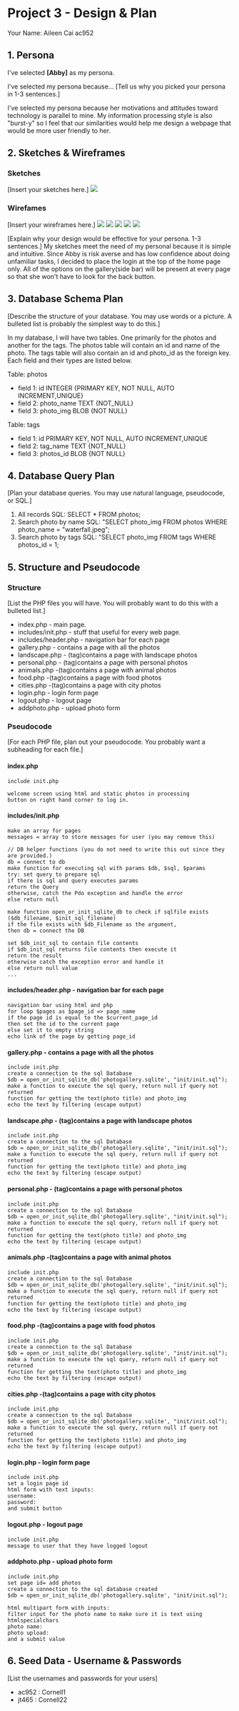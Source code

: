# Project 3 - Design & Plan

Your Name: Aileen Cai ac952

## 1. Persona

I've selected **[Abby]** as my persona.

I've selected my persona because... [Tell us why you picked your persona in 1-3 sentences.]

I've selected my persona because her motivations and attitudes toward technology is parallel to mine. My information processing style is also "burst-y" so I feel that our similarities would help me design a webpage that would be more user friendly to her.

## 2. Sketches & Wireframes

### Sketches

[Insert your sketches here.]
![](Scan.jpeg)

### Wirefames

[Insert your wireframes here.]
![](home.jpg)
![](gallery.jpg)
![](upload.jpg)
![](delete.jpg)
![](login.jpg)

[Explain why your design would be effective for your persona. 1-3 sentences.]
My sketches meet the need of my personal because it is simple and intuitive.
Since Abby is risk averse and has low confidence about doing unfamiliar tasks,
I decided to place the login at the top of the home page only. All of the
 options on the gallery(side bar) will be present at every
page so that she won't have to look for the back button.

## 3. Database Schema Plan

[Describe the structure of your database. You may use words or a picture.
A bulleted list is probably the simplest way to do this.]

In my database, I will have two tables. One primarily for the photos and
another for the tags. The photos table will contain an id and name of the photo.
 The tags table will also contain an id and photo_id as the foreign key. Each
 field and their types are listed below.

Table: photos
* field 1: id INTEGER {PRIMARY KEY, NOT NULL, AUTO INCREMENT,UNIQUE}
* field 2: photo_name TEXT {NOT_NULL}
* field 3: photo_img BLOB {NOT NULL}

Table: tags
* field 1: id PRIMARY KEY, NOT NULL, AUTO INCREMENT,UNIQUE
* field 2: tag_name TEXT {NOT_NULL}
* field 3: photos_id BLOB {NOT NULL}

## 4. Database Query Plan

[Plan your database queries. You may use natural language, pseudocode, or SQL.]
1. All records
SQL: SELECT * FROM photos;
2. Search photo by name
SQL: "SELECT photo_img FROM photos WHERE photo_name = "waterfall.jpeg";
3. Search photo by tags
SQL: "SELECT photo_img FROM tags WHERE photos_id = 1;


## 5. Structure and Pseudocode

### Structure

[List the PHP files you will have. You will probably want to do this with a bulleted list.]

* index.php - main page.
* includes/init.php - stuff that useful for every web page.
* includes/header.php - navigation bar for each page
* gallery.php - contains a page with all the photos
* landscape.php - (tag)contains a page with landscape photos
* personal.php - (tag)contains a page with personal photos
* animals.php -(tag)contains a page with animal photos
* food.php -(tag)contains a page with food photos
* cities.php -(tag)contains a page with city photos
* login.php - login form page
* logout.php - logout page
* addphoto.php - upload photo form


### Pseudocode

[For each PHP file, plan out your pseudocode. You probably want a subheading for each file.]

#### index.php

```
include init.php

welcome screen using html and static photos in processing
button on right hand corner to log in.
```

#### includes/init.php

```
make an array for pages
messages = array to store messages for user (you may remove this)

// DB helper functions (you do not need to write this out since they are provided.)
db = connect to db
make function for executing sql with params $db, $sql, $params
try: set query to prepare sql
if there is sql and query executes params
return the Query
otherwise, catch the Pdo exception and handle the error
else return null

make function open_or_init_sqlite_db to check if sqlfile exists
($db_filename, $init_sql_filename)
if the file exists with $db_Filename as the argument,
then db = connect the DB

set $db_init_sql to contain file contents
if $db_init_sql returns file contents then execute it
return the result
otherwise catch the exception error and handle it
else return null value
...

```

#### includes/header.php - navigation bar for each page
```
navigation bar using html and php
for loop $pages as $page_id => page_name
if the page id is equal to the $current_page_id
then set the id to the current page
else set it to empty string
echo link of the page by getting page_id
```

#### gallery.php - contains a page with all the photos
```
include init.php
create a connection to the sql Database
$db = open_or_init_sqlite_db('photogallery.sqlite', "init/init.sql");
make a function to execute the sql query, return null if query not returned
function for getting the text(photo title) and photo_img
echo the text by filtering (escape output)

```

#### landscape.php - (tag)contains a page with landscape photos
```
include init.php
create a connection to the sql Database
$db = open_or_init_sqlite_db('photogallery.sqlite', "init/init.sql");
make a function to execute the sql query, return null if query not returned
function for getting the text(photo title) and photo_img
echo the text by filtering (escape output)
```

#### personal.php - (tag)contains a page with personal photos
```
include init.php
create a connection to the sql Database
$db = open_or_init_sqlite_db('photogallery.sqlite', "init/init.sql");
make a function to execute the sql query, return null if query not returned
function for getting the text(photo title) and photo_img
echo the text by filtering (escape output)
```

#### animals.php -(tag)contains a page with animal photos
```
include init.php
create a connection to the sql Database
$db = open_or_init_sqlite_db('photogallery.sqlite', "init/init.sql");
make a function to execute the sql query, return null if query not returned
function for getting the text(photo title) and photo_img
echo the text by filtering (escape output)
```

#### food.php -(tag)contains a page with food photos
```
include init.php
create a connection to the sql Database
$db = open_or_init_sqlite_db('photogallery.sqlite', "init/init.sql");
make a function to execute the sql query, return null if query not returned
function for getting the text(photo title) and photo_img
echo the text by filtering (escape output)
```

#### cities.php -(tag)contains a page with city photos
```
include init.php
create a connection to the sql Database
$db = open_or_init_sqlite_db('photogallery.sqlite', "init/init.sql");
make a function to execute the sql query, return null if query not returned
function for getting the text(photo title) and photo_img
echo the text by filtering (escape output)
```

#### login.php - login form page
```
include init.php
set a login page id
html form with text inputs:
username:
password:
and submit button
```

#### logout.php - logout page
```
include init.php
message to user that they have logged logout
```

#### addphoto.php - upload photo form
```
include init.php
set page id= add photos
create a connection to the sql database created
$db = open_or_init_sqlite_db('photogallery.sqlite', "init/init.sql");

html multipart form with inputs:
filter input for the photo name to make sure it is text using
htmlspecialchars
photo name:
photo upload:
and a submit value
```

## 6. Seed Data - Username & Passwords

[List the usernames and passwords for your users]

* ac952 : Cornell1
* jt465 : Cornell22
